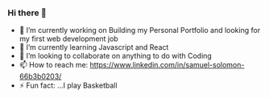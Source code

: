 ### Hi there 👋

<!--
**S-Solomon/S-Solomon** is a ✨ _special_ ✨ repository because its `README.md` (this file) appears on your GitHub profile.

Here are some ideas to get you started: -->

- 🔭 I’m currently working on Building my Personal Portfolio and looking for my first web development job
- 🌱 I’m currently learning Javascript and React
- 👯 I’m looking to collaborate on anything to do with Coding
- 📫 How to reach me: https://www.linkedin.com/in/samuel-solomon-66b3b0203/
- ⚡ Fun fact: ...I play Basketball 

